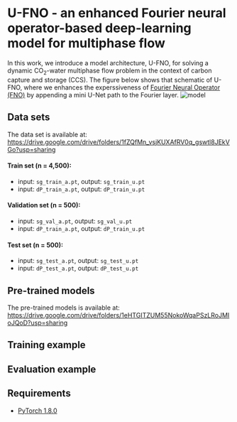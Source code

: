 # U-FNO - an enhanced Fourier neural operator-based deep-learning model for multiphase flow
In this work, we introduce a model architecture, U-FNO, for solving a dynamic CO<sub>2</sub>-water multiphase flow problem in the context of carbon capture and storage (CCS). The figure below shows that schematic of U-FNO, where we enhances the experssiveness of [Fourier Neural Operator (FNO)](https://arxiv.org/abs/2010.08895) by appending a mini U-Net path to the Fourier layer. 
![model](https://user-images.githubusercontent.com/34537648/160530063-255b53c6-f4db-4ceb-82ba-d6f7c2297ef3.jpg)

## Data sets
The data set is available at: https://drive.google.com/drive/folders/1fZQfMn_vsjKUXAfRV0q_gswtl8JEkVGo?usp=sharing

#### Train set (n = 4,500):
- input: `sg_train_a.pt`, output: `sg_train_u.pt`
- input: `dP_train_a.pt`, output: `dP_train_u.pt`

#### Validation set (n = 500):
- input: `sg_val_a.pt`, output: `sg_val_u.pt`
- input: `dP_train_a.pt`, output: `dP_train_u.pt`

#### Test set (n = 500):
- input: `sg_test_a.pt`, output: `sg_test_u.pt`
- input: `dP_test_a.pt`, output: `dP_test_u.pt`

## Pre-trained models
The pre-trained models is available at: https://drive.google.com/drive/folders/1eHTGITZUM55NokoWqaPSzLRoJMIoJQoD?usp=sharing

## Training example


## Evaluation example


## Requirements
- [PyTorch 1.8.0](https://pytorch.org/)
